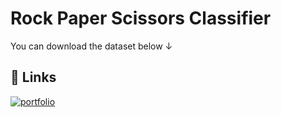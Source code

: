 
# Rock Paper Scissors Classifier

You can download the dataset below ↓
## 🔗 Links
[![portfolio](https://img.shields.io/badge/Dataset-000?style=for-the-badge&logo=ko-fi&logoColor=white)](https://github.com/dicodingacademy/assets/releases/download/release/rockpaperscissors.zip)

